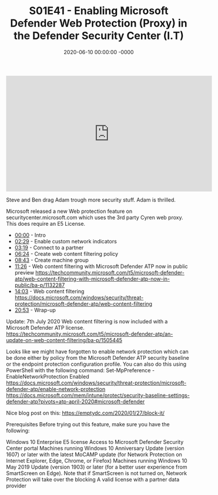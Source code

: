 ﻿---
layout: post
title: "S01E41 - Enabling Microsoft Defender Web Protection (Proxy) in the Defender Security Center (I.T)"
date: 2020-06-10 00:00:00 -0000
categories:
---

<iframe loading="lazy" width="560" height="315" src="https://www.youtube.com/embed/a2ixEGD-jus" title="YouTube video player" frameborder="0" allow="accelerometer; autoplay; clipboard-write; encrypted-media; gyroscope; picture-in-picture" allowfullscreen></iframe>

Steve and Ben drag Adam trough more security stuff. Adam is thrilled.

Microsoft released a new Web protection feature on securitycenter.microsoft.com which uses the 3rd party Cyren web proxy. This does require an E5 License.

* [00:00](https://www.youtube.com/watch?v=a2ixEGD-jus&t=0s) - Intro
* [02:29](https://www.youtube.com/watch?v=a2ixEGD-jus&t=149s) - Enable custom network indicators
* [03:19](https://www.youtube.com/watch?v=a2ixEGD-jus&t=199s) - Connect to a partner
* [06:24](https://www.youtube.com/watch?v=a2ixEGD-jus&t=384s) - Create web content filtering policy
* [08:43](https://www.youtube.com/watch?v=a2ixEGD-jus&t=523s) - Create machine group
* [11:26](https://www.youtube.com/watch?v=a2ixEGD-jus&t=686s) - Web content filtering with Microsoft Defender ATP now in public preview
https://techcommunity.microsoft.com/t5/microsoft-defender-atp/web-content-filtering-with-microsoft-defender-atp-now-in-public/ba-p/1132287
* [14:03](https://www.youtube.com/watch?v=a2ixEGD-jus&t=843s) - Web content filtering
https://docs.microsoft.com/windows/security/threat-protection/microsoft-defender-atp/web-content-filtering
* [20:53](https://www.youtube.com/watch?v=a2ixEGD-jus&t=1253s) - Wrap-up

Update: 7th July 2020
Web content filtering is now included with a Microsoft Defender ATP license.
https://techcommunity.microsoft.com/t5/microsoft-defender-atp/an-update-on-web-content-filtering/ba-p/1505445

Looks like we might have forgotten to enable network protection which can be done either by policy from the Microsoft Defender ATP security baseline or the endpoint protection configuration profile. You can also do this using PowerShell with the following command:
Set-MpPreference -EnableNetworkProtection Enabled
https://docs.microsoft.com/windows/security/threat-protection/microsoft-defender-atp/enable-network-protection
https://docs.microsoft.com/mem/intune/protect/security-baseline-settings-defender-atp?pivots=atp-april-2020#microsoft-defender

Nice blog post on this:
https://emptydc.com/2020/01/27/block-it/

Prerequisites
Before trying out this feature, make sure you have the following:

Windows 10 Enterprise E5 license
Access to Microsoft Defender Security Center portal
Machines running Windows 10 Anniversary Update (version 1607) or later with the latest MoCAMP update (for Network Protection on Internet Explorer, Edge, Chrome, or Firefox)
Machines running Windows 10 May 2019 Update (version 1903) or later (for a better user experience from SmartScreen on Edge). Note that if SmartScreen is not turned on, Network Protection will take over the blocking
A valid license with a partner data provider


